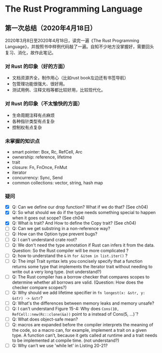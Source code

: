# The Rust Programming Language

## 第一次总结（2020年4月18日）

2020年3月8日至2020年4月18日，读完一遍《The Rust Programming Language》，并按照书中样例代码敲了一遍。自知不少地方没掌握好，需要回头复习、消化，故作此笔记。

### 对 Rust 的印象（好的方面）

- 文档资源齐全，制作用心（比如rust book左边还有书签导航）
- 包管理功能很强大、很好用。
- 测试用例、注释文档等都比较好用，比较现代化。

### 对 Rust 的印象（不太愉快的方面）

- 生命周期注释有点麻烦
- 各种指针类型有点复杂
- 控制权有点复杂

### 未掌握的知识点

- smart pointer: Box, Rc, RefCell, Arc
- ownership: reference, lifetime
- trait
- closure: Fn, FnOnce, FnMut
- iterator
- concurrency: Sync, Send
- common collections: vector, string, hash map

### 疑问

- [x] Q: Can we define our drop function? What if we do that? (See ch04)
- [x] Q: So what should we do if the type needs something special to happen when it goes out scope? (See ch04)
- [x] Q: What is trait? And How to define the Copy trait? (See ch04)
- [ ] Q: Can we get substring in a non-reference way?
- [ ] Q: How can the Option type prevent bugs?
- [ ] Q: I can't understand crate root?
- [ ] Q: We don't need the type annotation if Rust can infers it from the data. Question: So the Rust compiler will be more complicated ?
- [ ] Q: how to understand the `&` in `for &item in list.iter()` ?
- [ ] Q: The impl Trait syntax lets you concisely specify that a function returns some type that implements the Iterator trait without needing to write out a very long type. (not understand?)
- [ ] Q: The Rust compiler has a borrow checker that compares scopes to determine whether all borrows are valid. (Question: How does the checker compare scopes?)
- [ ] Q: Why should we add lifetime specifier in `fn longest(x: &str, y: &str) -> &str`?
- [ ] Q: What's the differences between memory leaks and memory unsafe?
- [ ] Q: I can't understand Figure 15-4: Why does `Cons(10, RefCell::new(Rc::clone(&a))` point to a instead of Cons(5, ...)`?
- [ ] Q: What does object-safe mean?
- [ ] Q: macros are expanded before the compiler interprets the meaning of the code, so a macro can, for example, implement a trait on a given type. A function can’t, because it gets called at runtime and a trait needs to be implemented at compile time. (not understand?)
- [ ] Q: Why can't we use 'while let' in Listing 20-21?
